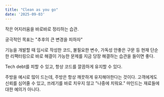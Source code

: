 ```yaml
---
title: "Clean as you go"
date: '2025-09-03'
---
```


작은 어지러움을 바로바로 정리하는 습관.

궁극적인 목표는 "추후의 큰 변경을 피하자"

기능을 개발할 때 임시로 작성한 코드, 불필요한 변수, 가독성 안좋은 구문 등 현재 단순한 리팩터링으로 바로 해결이 가능한 문제를 지금 당장 해결하는 습관을 들이면 좋다.

Tech debt를 피할 수 있고, 항상 코드를 깔끔하게 유지할 수 있다.

주방을 예시로 많이 드는데, 주방은 항상 깨끗하게 유지해야한다는 것이다. 고객에게도 신뢰를 심어줄 수 있고, 쓰레기를 바로 치우지 않고 "나중에 치워요." 마인드는 재료들에 대한 예의가 아니다.